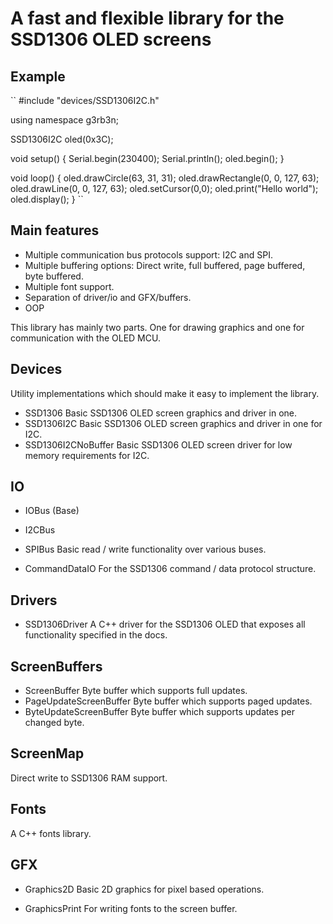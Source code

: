 # A fast and flexible library for the SSD1306 OLED screens #

## Example ##
``
#include "devices/SSD1306I2C.h"

using namespace g3rb3n;

SSD1306I2C oled(0x3C);

void setup()
{
  Serial.begin(230400);
  Serial.println();
  oled.begin();
}

void loop()
{
  oled.drawCircle(63, 31, 31);
  oled.drawRectangle(0, 0, 127, 63);
  oled.drawLine(0, 0, 127, 63);
  oled.setCursor(0,0);
  oled.print("Hello world");
  oled.display();
}
``
## Main features ##
- Multiple communication bus protocols support: I2C and SPI.
- Multiple buffering options: Direct write, full buffered, page buffered, byte buffered.
- Multiple font support.
- Separation of driver/io and GFX/buffers.
- OOP


This library has mainly two parts. One for drawing graphics and one for communication with the OLED MCU.

## Devices ##
Utility implementations which should make it easy to implement the library. 
- SSD1306
Basic SSD1306 OLED screen graphics and driver in one.
- SSD1306I2C
Basic SSD1306 OLED screen graphics and driver in one for I2C.
- SSD1306I2CNoBuffer
Basic SSD1306 OLED screen driver for low memory requirements for I2C.

## IO ##
- IOBus (Base)
- I2CBus
- SPIBus
Basic read / write functionality over various buses.

- CommandDataIO
For the SSD1306 command / data protocol structure.

## Drivers ##
- SSD1306Driver
A C++ driver for the SSD1306 OLED that exposes all functionality specified in the docs.
 
## ScreenBuffers ##
- ScreenBuffer
Byte buffer which supports full updates.
- PageUpdateScreenBuffer
Byte buffer which supports paged updates.
- ByteUpdateScreenBuffer
Byte buffer which supports updates per changed byte.

## ScreenMap ##
Direct write to SSD1306 RAM support.

## Fonts ##
A C++ fonts library.

## GFX ##
- Graphics2D
Basic 2D graphics for pixel based operations.

- GraphicsPrint
For writing fonts to the screen buffer.

